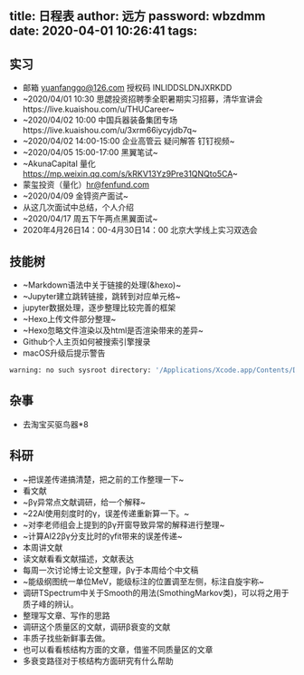 title: 日程表
author: 远方
password: wbzdmm
date: 2020-04-01 10:26:41
tags:
---
## 实习
- 邮箱 yuanfanggo@126.com 授权码 INLIDDSLDNJXRKDD
- ~2020/04/01 10:30 思勰投资招聘季全职暑期实习招募，清华宣讲会https://live.kuaishou.com/u/THUCareer~
- ~2020/04/02 10:00 中国兵器装备集团专场https://live.kuaishou.com/u/3xrm66iycyjdb7q~
- ~2020/04/02 14:00-15:00 企业高管云 疑问解答 钉钉视频~
- ~2020/04/05 15:00-17:00 黑翼笔试~
- ~AkunaCapital 量化 https://mp.weixin.qq.com/s/kRKV13Yz9Pre31QNQto5CA~
- 蒙玺投资（量化）hr@fenfund.com
- ~2020/04/09 金锝资产面试~
- 从这几次面试中总结，个人介绍
- ~2020/04/17 周五下午两点黑翼面试~
- 2020年4月26日14：00-4月30日14：00 北京大学线上实习双选会

## 技能树
- ~Markdown语法中关于链接的处理(&hexo)~
- ~Jupyter建立跳转链接，跳转到对应单元格~
- jupyter数据处理，逐步整理比较完善的框架
- ~Hexo上传文件部分整理~
- ~Hexo忽略文件渲染以及html是否渲染带来的差异~
- Github个人主页如何被搜索引擎搜录
- macOS升级后提示警告
```bash
warning: no such sysroot directory: '/Applications/Xcode.app/Contents/Developer/Platforms/MacOSX.platform/Developer/SDKs/MacOSX10.13.sdk'
```

## 杂事
- 去淘宝买驱鸟器\*8


## 科研
- ~把误差传递搞清楚，把之前的工作整理一下~
- 看文献
- ~βγ异常点文献调研，给一个解释~
- ~22Al使用刻度时的γ，误差传递重新算一下。~
- ~对李老师组会上提到的βγ开窗导致异常的解释进行整理~
- ~计算Al22βγ分支比时的γfit带来的误差传递~
- 本周讲文献
- 读文献看看文献描述，文献表达
- 每周一次讨论博士论文整理，βγ于本周给个中文稿
- ~能级纲图统一单位MeV，能级标注的位置调至左侧，标注自旋宇称~
- 调研TSpectrum中关于Smooth的用法(SmothingMarkov类)，可以将之用于质子峰的辨认。
- 整理写文章、写作的思路
- 调研这个质量区的文献，调研β衰变的文献
- 丰质子找些新鲜事去做。
- 也可以看看核结构方面的文章，借鉴不同质量区的文章
- 多衰变路径对于核结构方面研究有什么帮助